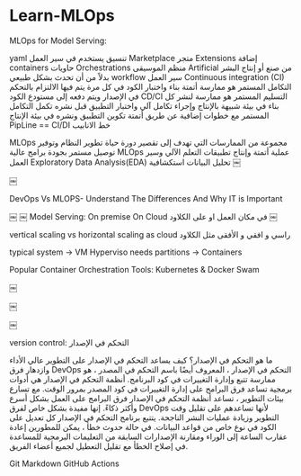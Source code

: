# Learn-MLOps

MLOps for Model Serving:

yaml تنسيق يستخدم في سير العمل
Marketplace  متجر
Extensions إضافة 
containers حاويات
Orchestrations منظم الموسيقى
Artificial من صنع أو إنتاج البشر بدلاً من أن تحدث بشكل طبيعي
workflow سير العمل
Continuous integration (CI) التكامل المستمر
 هو ممارسة أتمتة بناء واختبار الكود في كل مرة يتم فيها الالتزام بالتحكم في الإصدار ويتم دفعه إلى مستودع الكود
CD/CI التسليم المستمر
 هو ممارسة لنشر كل بناء في بيئة شبيهة بالإنتاج وإجراء تكامل آلي واختبار التطبيق قبل نشره 
 تكمل التكامل المستمر مع خطوات إضافية عن طريق أتمتة تكوين التطبيق ونشره في بيئة الإنتاج
PipLine == CI/DI خط الانابيب

MLOps  مجموعة من الممارسات التي تهدف إلى تقصير دورة حياة تطوير النظام وتوفير توصيل مستمر بجودة برامج عالية
MLOps عملية أتمتة وإنتاج تطبيقات التعلم الآلي وسير العمل
Exploratory Data Analysis(EDA) تحليل البيانات استكشافية
￼

￼

DevOps Vs MLOPS- Understand The Differences And Why IT is Important

￼
￼
Model Serving:
On  premise On Cloud  في مكان العمل او على الكلاود
￼

vertical scaling vs horizontal scaling as cloud
راسي و افقي و الأفقى مثل الكلاود

typical system -> VM Hyperviso needs partitions -> Containers 


Popular Container Orchestration Tools:
Kubernetes & Docker Swam

￼

￼

￼

version control:  التحكم في الإصدار

ما هو التحكم في الإصدار؟
كيف يساعد التحكم في الإصدار على التطوير عالي الأداء وازدهار فرق DevOps
التحكم في الإصدار ، المعروف أيضًا باسم التحكم في المصدر ، هو ممارسة تتبع وإدارة التغييرات في كود البرنامج. أنظمة التحكم في الإصدار هي أدوات برمجية تساعد فرق البرامج على إدارة التغييرات في كود المصدر بمرور الوقت. مع تسارع بيئات التطوير ، تساعد أنظمة التحكم في الإصدار فرق البرامج على العمل بشكل أسرع وأكثر ذكاءً. إنها مفيدة بشكل خاص لفرق DevOps لأنها تساعدهم على تقليل وقت التطوير وزيادة عمليات النشر الناجحة.
يتتبع برنامج التحكم في الإصدار كل تعديل على الكود في نوع خاص من قواعد البيانات. في حالة حدوث خطأ ، يمكن للمطورين إعادة عقارب الساعة إلى الوراء ومقارنة الإصدارات السابقة من التعليمات البرمجية للمساعدة في إصلاح الخطأ مع تقليل التعطيل لجميع أعضاء الفريق.

Git
Markdown
GitHub Actions 



